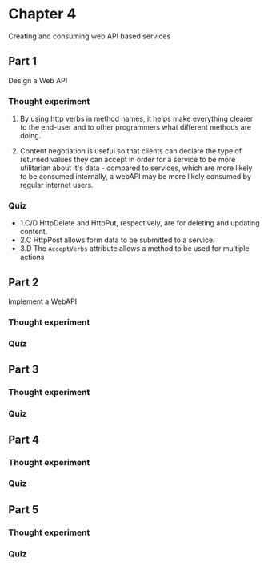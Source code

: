 ﻿# Chapter 4

Creating and consuming web API based services


## Part 1

Design a Web API

### Thought experiment

1. By using http verbs in method names, it helps make everything clearer to the end-user and to other programmers what different methods are doing.

2. Content negotiation is useful so that clients can declare the type of returned values they can accept in order for a service to be more utilitarian about it's data - compared to services, which are more likely to be consumed internally, a webAPI may be more likely consumed by regular internet users.

### Quiz

* 1.C/D HttpDelete and HttpPut, respectively, are for deleting and updating content.
* 2.C HttpPost allows form data to be submitted to a service.
* 3.D The `AcceptVerbs` attribute allows a method to be used for multiple actions


## Part 2

Implement a WebAPI

### Thought experiment

### Quiz


## Part 3

### Thought experiment

### Quiz


## Part 4

### Thought experiment

### Quiz


## Part 5

### Thought experiment

### Quiz
